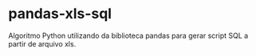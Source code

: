 # pandas-xls-sql
Algoritmo Python utilizando da biblioteca pandas para gerar script SQL a partir de arquivo xls.
